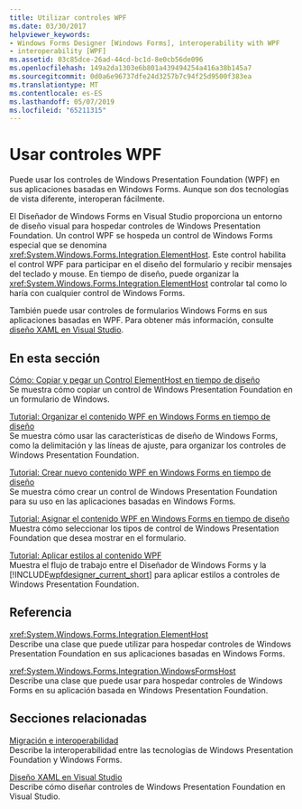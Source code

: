 ```yaml
---
title: Utilizar controles WPF
ms.date: 03/30/2017
helpviewer_keywords:
- Windows Forms Designer [Windows Forms], interoperability with WPF
- interoperability [WPF]
ms.assetid: 03c85dce-26ad-44cd-bc1d-8e0cb56de096
ms.openlocfilehash: 149a2da1303e6b801a439494254a416a38b145a7
ms.sourcegitcommit: 0d0a6e96737dfe24d3257b7c94f25d9500f383ea
ms.translationtype: MT
ms.contentlocale: es-ES
ms.lasthandoff: 05/07/2019
ms.locfileid: "65211315"
---
```

# <a name="use-wpf-controls"></a>Usar controles WPF

Puede usar los controles de Windows Presentation Foundation (WPF) en sus aplicaciones basadas en Windows Forms. Aunque son dos tecnologías de vista diferente, interoperan fácilmente.

El Diseñador de Windows Forms en Visual Studio proporciona un entorno de diseño visual para hospedar controles de Windows Presentation Foundation. Un control WPF se hospeda un control de Windows Forms especial que se denomina <xref:System.Windows.Forms.Integration.ElementHost>. Este control habilita el control WPF para participar en el diseño del formulario y recibir mensajes del teclado y mouse. En tiempo de diseño, puede organizar la <xref:System.Windows.Forms.Integration.ElementHost> controlar tal como lo haría con cualquier control de Windows Forms.

También puede usar controles de formularios Windows Forms en sus aplicaciones basadas en WPF. Para obtener más información, consulte [diseño XAML en Visual Studio](/visualstudio/designers/designing-xaml-in-visual-studio).

## <a name="in-this-section"></a>En esta sección

[Cómo: Copiar y pegar un Control ElementHost en tiempo de diseño](how-to-copy-and-paste-an-elementhost-control-at-design-time.md)\
Se muestra cómo copiar un control de Windows Presentation Foundation en un formulario de Windows.

[Tutorial: Organizar el contenido WPF en Windows Forms en tiempo de diseño](walkthrough-arranging-wpf-content-on-windows-forms-at-design-time.md)\
Se muestra cómo usar las características de diseño de Windows Forms, como la delimitación y las líneas de ajuste, para organizar los controles de Windows Presentation Foundation.

[Tutorial: Crear nuevo contenido WPF en Windows Forms en tiempo de diseño](walkthrough-creating-new-wpf-content-on-windows-forms-at-design-time.md)\
Se muestra cómo crear un control de Windows Presentation Foundation para su uso en las aplicaciones basadas en Windows Forms.

[Tutorial: Asignar el contenido WPF en Windows Forms en tiempo de diseño](walkthrough-assigning-wpf-content-on-windows-forms-at-design-time.md)\
Muestra cómo seleccionar los tipos de control de Windows Presentation Foundation que desea mostrar en el formulario.

[Tutorial: Aplicar estilos al contenido WPF](walkthrough-styling-wpf-content.md)\
Muestra el flujo de trabajo entre el Diseñador de Windows Forms y la [!INCLUDE[wpfdesigner_current_short](../../../../includes/wpfdesigner-current-short-md.md)] para aplicar estilos a controles de Windows Presentation Foundation.

## <a name="reference"></a>Referencia

<xref:System.Windows.Forms.Integration.ElementHost>\
Describe una clase que puede utilizar para hospedar controles de Windows Presentation Foundation en sus aplicaciones basadas en Windows Forms.

<xref:System.Windows.Forms.Integration.WindowsFormsHost>\
Describe una clase que puede usar para hospedar controles de Windows Forms en su aplicación basada en Windows Presentation Foundation.

## <a name="related-sections"></a>Secciones relacionadas

[Migración e interoperabilidad](../../wpf/advanced/migration-and-interoperability.md)\
Describe la interoperabilidad entre las tecnologías de Windows Presentation Foundation y Windows Forms.

[Diseño XAML en Visual Studio](/visualstudio/designers/designing-xaml-in-visual-studio)\
Describe cómo diseñar controles de Windows Presentation Foundation en Visual Studio.
